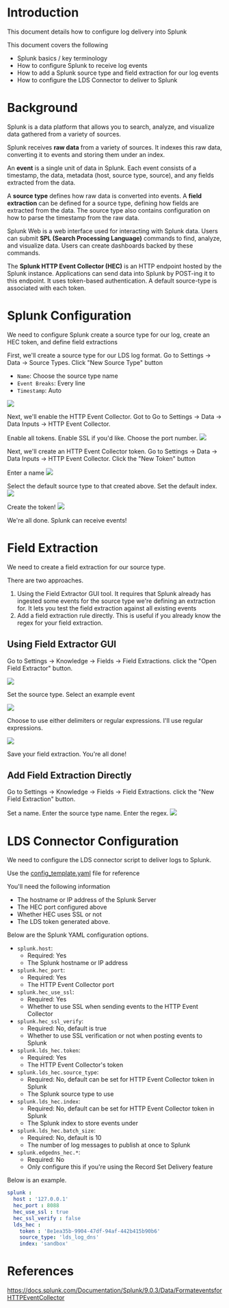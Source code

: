 Introduction
============

This document details how to configure log delivery into Splunk

This document covers the following
- Splunk basics / key terminology
- How to configure Splunk to receive log events
- How to add a Splunk source type and field extraction for our log events
- How to configure the LDS Connector to deliver to Splunk


Background
==========

Splunk is a data platform that allows you to search, analyze, and visualize data gathered from a variety of sources.

Splunk receives **raw data** from a variety of sources. It indexes this raw data, converting it to events and storing 
them under an index.

An **event** is a single unit of data in Splunk. Each event consists of a timestamp, the data, metadata (host, 
source type, source), and any fields extracted from the data.

A **source type** defines how raw data is converted into events. A **field extraction** can be defined for a source 
type, defining how fields are extracted from the data. The source type also contains configuration on how to parse the timestamp from the raw data.

Splunk Web is a web interface used for interacting with Splunk data. Users can submit 
**SPL (Search Processing Language)** commands to find, analyze, and visualize data. Users can create dashboards backed 
by these commands.

The **Splunk HTTP Event Collector (HEC)** is an HTTP endpoint hosted by the Splunk instance. Applications can send data
into Splunk by POST-ing it to this endpoint. It uses token-based authentication. A default source-type is associated 
with each token.


Splunk Configuration
====================

We need to configure Splunk create a source type for our log, create an HEC token, and define field extractions

First, we'll create a source type for our LDS log format. Go to Settings -> Data -> Source Types. 
Click "New Source Type" button 
- `Name`: Choose the source type name
- `Event Breaks`: Every line
- `Timestamp`: Auto

![](./images/splunk_source_type.jpg)


Next, we'll enable the HTTP Event Collector. Got to Go to Settings -> Data -> Data Inputs -> HTTP Event Collector.

Enable all tokens. Enable SSL if you'd like. Choose the port number.
![](./images/splunk_hec.jpg)

Next, we'll create an HTTP Event Collector token. Go to Settings -> Data -> Data Inputs -> HTTP Event Collector. 
Click the "New Token" button

Enter a name
![](./images/splunk_token_1.jpg)

Select the default source type to that created above. Set the default index. 
![](./images/splunk_token_2.jpg)

Create the token!
![](./images/splunk_token_3.jpg)


We're all done. Splunk can receive events!


Field Extraction
================

We need to create a field extraction for our source type. 

There are two approaches. 
1. Using the Field Extractor GUI tool. It requires that Splunk already has ingested some events for the source type 
   we're defining an extraction for. It lets you test the field extraction against all existing events
2. Add a field extraction rule directly. This is useful if you already know the regex for your field extraction.

Using Field Extractor GUI
-------------------------

Go to Settings -> Knowledge -> Fields -> Field Extractions. click the "Open Field Extractor" button.

![](./images/splunk_fields_1.jpg)

Set the source type. Select an example event

![](./images/splunk_fields_2.jpg)

Choose to use either delimiters or regular expressions. I'll use regular expressions.

![](./images/splunk_fields_4.jpg)

Save your field extraction. You're all done!

Add Field Extraction Directly
-----------------------------

Go to Settings -> Knowledge -> Fields -> Field Extractions. click the "New Field Extraction" button.

Set a name. Enter the source type name. Enter the regex.
![](./images/splunk_fields_5.jpg)


LDS Connector Configuration
============================

We need to configure the LDS connector script to deliver logs to Splunk.

Use the [config_template.yaml](../../config_template.yaml) file for reference

You'll need the following information
- The hostname or IP address of the Splunk Server
- The HEC port configured above
- Whether HEC uses SSL or not
- The LDS token generated above.

Below are the Splunk YAML configuration options.

- `splunk.host`: 
   - Required: Yes
   - The Splunk hostname or IP address
- `splunk.hec_port`:
   - Required: Yes
   - The HTTP Event Collector port
- `splunk.hec_use_ssl`:
   - Required: Yes
   - Whether to use SSL when sending events to the HTTP Event Collector
- `splunk.hec_ssl_verify`:
   - Required: No, default is true
   - Whether to use SSL verification or not when posting events to Splunk
- `splunk.lds_hec.token`: 
   - Required: Yes
   - The HTTP Event Collector's token
- `splunk.lds_hec.source_type`:
   - Required: No, default can be set for HTTP Event Collector token in Splunk
   - The Splunk source type to use
- `splunk.lds_hec.index`:
   - Required: No, default can be set for HTTP Event Collector token in Splunk
   - The Splunk index to store events under
- `splunk.lds_hec.batch_size`:
   - Required: No, default is 10
   - The number of log messages to publish at once to Splunk
- `splunk.edgedns_hec.*`:
   - Required: No
   - Only configure this if you're using the Record Set Delivery feature

Below is an example.
```yaml
splunk : 
  host : '127.0.0.1'
  hec_port : 8088
  hec_use_ssl : true 
  hec_ssl_verify : false
  lds_hec :
    token : '8e1ea35b-9904-47df-94af-442b415b90b6'
    source_type: 'lds_log_dns'
    index: 'sandbox'
```


References
==========

https://docs.splunk.com/Documentation/Splunk/9.0.3/Data/FormateventsforHTTPEventCollector

